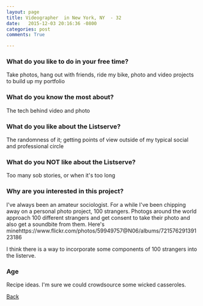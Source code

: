 ```yaml
---
layout: page
title: Videographer  in New York, NY  - 32
date:   2015-12-03 20:16:36 -0800
categories: post
comments: True

---
```


### What do you like to do in your free time?
<p>Take photos, hang out with friends, ride my bike, photo and video projects to build up my portfolio </p>

### What do you know the most about?
<p>The tech behind video and photo </p>

### What do you like about the Listserve?
<p>The randomness of it; getting points of view outside of my typical social and professional circle</p>

### What do you NOT like about the Listserve?
<p>Too many sob stories, or when it's too long </p>

### Why are you interested in this project?
<p>I've always been an amateur sociologist.  For a while I've been chipping away on a personal photo project, 100 strangers. Photogs around the world approach 100 different strangers and get consent to take their photo and also get a soundbite from them. Here's minehttps://www.flickr.com/photos/59949757@N06/albums/72157629139123186

I think there is a way to incorporate some components of 100 strangers into the listerve.   </p>

### Age
<p>Recipe ideas. I'm sure we could crowdsource some wicked casseroles. </p>

[Back][1]

[1]: /home/responders/all